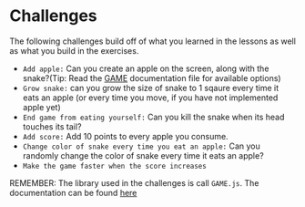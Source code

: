 # Challenges

The following challenges build off of what you learned in the lessons as well as what you build in the exercises.

- `Add apple:` Can you create an apple on the screen, along with the snake?(Tip: Read the [GAME](../lib/documentation) documentation file for available options)
- `Grow snake:` can you grow the size of snake to 1 sqaure every time it eats an apple (or every time you move, if you have not implemented apple yet)
- `End game from eating yourself:` Can you kill the snake when its head touches its tail?
- `Add score:` Add 10 points to every apple you consume.
- `Change color of snake every time you eat an apple:` Can you randomly change the color of snake every time it eats an apple?
- `Make the game faster when the score increases`

REMEMBER: The library used in the challenges is call `GAME.js`. The documentation can be found [here](../lib/documentation)